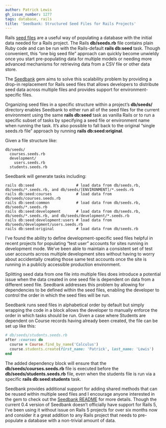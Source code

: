 ```yaml
---
author: Patrick Lewis
gh_issue_number: 1277
tags: database, rails
title: 'Seedbank: Structured Seed Files for Rails Projects'
---
```


Rails [seed files](http://guides.rubyonrails.org/active_record_migrations.html#migrations-and-seed-data) are a useful way of populating a database with the initial data needed for a Rails project. The Rails **db/seeds.rb** file contains plain Ruby code and can be run with the Rails-default **rails db:seed** task. Though convenient, this “one big seed file” approach can quickly become unwieldy once you start pre-populating data for multiple models or needing more advanced mechanisms for retrieving data from a CSV file or other data store.

The [Seedbank](https://github.com/james2m/seedbank) gem aims to solve this scalability problem by providing a drop-in replacement for Rails seed files that allows developers to distribute seed data across multiple files and provides support for environment-specific files.

Organizing seed files in a specific structure within a project’s **db/seeds/** directory enables Seedbank to either run all of the seed files for the current environment using the same **rails db:seed** task as vanilla Rails or to run a specific subset of tasks by specifying a seed file or environment name when running the task. It’s also possible to fall back to the original “single seeds.rb file” approach by running **rails db:seed:original**.

Given a file structure like:

```nohighlight
db/seeds/
  courses.seeds.rb
  development/
    users.seeds.rb
  students.seeds.rb
```

Seedbank will generate tasks including:

```nohighlight
rails db:seed                   # load data from db/seeds.rb, db/seeds/*.seeds.rb, and db/seeds/[ENVIRONMENT]/*.seeds.rb
rails db:seed:courses           # load data from db/seeds/courses.seeds.rb
rails db:seed:common            # load data from db/seeds.rb, db/seeds/*.seeds.rb
rails db:seed:development       # load data from db/seeds.rb, db/seeds/*.seeds.rb, and db/seeds/development/*.seeds.rb
rails db:seed:development:users # load data from db/seeds/development/users.seeds.rb
rails db:seed:original          # load data from db/seeds.rb
```

I’ve found the ability to define development-specific seed files helpful in recent projects for populating “test user” accounts for sites running in development mode. We’ve been able to maintain a consistent set of test user accounts across multiple development sites without having to worry about accidentally creating those same test accounts once the site is running in a publicly accessible production environment.

Splitting seed data from one file into multiple files does introduce a potential issue when the data created in one seed file is dependent on data from a different seed file. Seedbank addresses this problem by allowing for dependencies to be defined within the seed files, enabling the developer to control the order in which the seed files will be run.

Seedbank runs seed files in alphabetical order by default but simply wrapping the code in a block allows the developer to manually enforce the order in which tasks should be run. Given a case where Students are dependent on Course records having already been created, the file can be set up like this:

```ruby
# db/seeds/students.seeds.rb
after :courses do
  course = Course.find_by_name('Calculus')
  course.students.create(first_name: 'Patrick', last_name: 'Lewis')
end
```

The added dependency block will ensure that the **db/seeds/courses.seeds.rb** file is executed before the **db/seeds/students.seeds.rb** file, even when the students file is run via a specific **rails db:seed:students** task.

Seedbank provides additional support for adding shared methods that can be reused within multiple seed files and I encourage anyone interested in the gem to check out the [Seedbank README](https://github.com/james2m/seedbank) for more details. Though the current 0.4 version of Seedbank doesn’t officially have support for Rails 5, I’ve been using it without issue on Rails 5 projects for over six months now and consider it a great addition to any Rails project that needs to pre-populate a database with a non-trivial amount of data.


